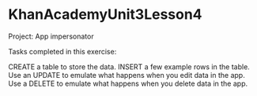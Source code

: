 # KhanAcademyUnit3Lesson4
Project: App impersonator


Tasks completed in this exercise:

CREATE a table to store the data.
INSERT a few example rows in the table.
Use an UPDATE to emulate what happens when you edit data in the app.
Use a DELETE to emulate what happens when you delete data in the app.
